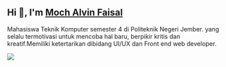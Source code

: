 <h2>Hi 👋, I'm <a href="https://alvinfaisal.github.io/portfolio/">Moch Alvin Faisal</a></h2>
<p>Mahasiswa Teknik Komputer semester 4 di Politeknik Negeri Jember. yang selalu termotivasi untuk mencoba hal baru, berpikir kritis dan kreatif.Memiliki ketertarikan 
dibidang UI/UX dan Front end web developer.</p>

<img align="left" src="https://media.giphy.com/media/XAe9aDBIv3arS/giphy.gif" />

